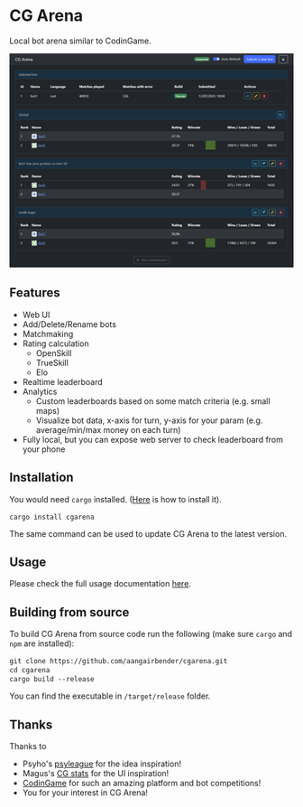 # CG Arena

Local bot arena similar to CodinGame.

![screenshot](/assets/readme_screenshot.png)

## Features

- Web UI
- Add/Delete/Rename bots
- Matchmaking
- Rating calculation
    - OpenSkill
    - TrueSkill
    - Elo
- Realtime leaderboard
- Analytics
  - Custom leaderboards based on some match criteria (e.g. small maps)
  - Visualize bot data, x-axis for turn, y-axis for your param (e.g. average/min/max money on each turn)
- Fully local, but you can expose web server to check leaderboard from your phone

## Installation

You would need `cargo` installed. ([Here](https://doc.rust-lang.org/cargo/getting-started/installation.html) is how to
install it).

```shell
cargo install cgarena
```

The same command can be used to update CG Arena to the latest version.

## Usage

Please check the full usage documentation [here](docs/index.md).

## Building from source

To build CG Arena from source code run the following (make sure `cargo` and `npm` are installed):

```shell
git clone https://github.com/aangairbender/cgarena.git
cd cgarena
cargo build --release
```

You can find the executable in `/target/release` folder.

## Thanks

Thanks to
- Psyho's [psyleague](https://github.com/FakePsyho/psyleague) for the idea inspiration!
- Magus's [CG stats](https://cgstats.magusgeek.com/) for the UI inspiration!
- [CodinGame](https://www.codingame.com/) for such an amazing platform and bot competitions!
- You for your interest in CG Arena!